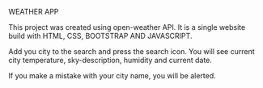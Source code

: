 WEATHER APP

This project was created using open-weather API. It is a single website build with HTML, CSS, BOOTSTRAP AND JAVASCRIPT.

Add you city to the search and press the search icon. You will see current city temperature, sky-description, humidity and current date.

If you make a mistake with your city name, you will be alerted.
